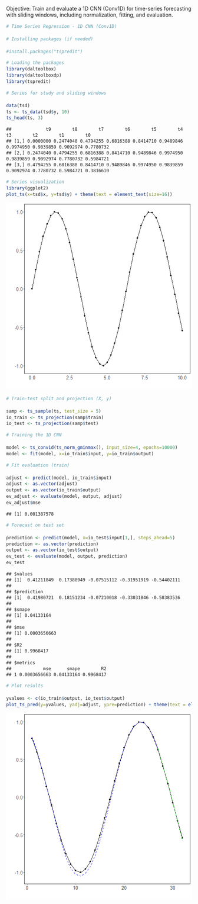 Objective: Train and evaluate a 1D CNN (Conv1D) for time-series forecasting with sliding windows, including normalization, fitting, and evaluation.


``` r
# Time Series Regression - 1D CNN (Conv1D)

# Installing packages (if needed)

#install.packages("tspredit")
```


``` r
# Loading the packages
library(daltoolbox)
library(daltoolboxdp)
library(tspredit)
```


``` r
# Series for study and sliding windows

data(tsd)
ts <- ts_data(tsd$y, 10)
ts_head(ts, 3)
```

```
##             t9        t8        t7        t6        t5        t4        t3        t2        t1        t0
## [1,] 0.0000000 0.2474040 0.4794255 0.6816388 0.8414710 0.9489846 0.9974950 0.9839859 0.9092974 0.7780732
## [2,] 0.2474040 0.4794255 0.6816388 0.8414710 0.9489846 0.9974950 0.9839859 0.9092974 0.7780732 0.5984721
## [3,] 0.4794255 0.6816388 0.8414710 0.9489846 0.9974950 0.9839859 0.9092974 0.7780732 0.5984721 0.3816610
```


``` r
# Series visualization
library(ggplot2)
plot_ts(x=tsd$x, y=tsd$y) + theme(text = element_text(size=16))
```

![plot of chunk unnamed-chunk-4](fig/ts_conv1d/unnamed-chunk-4-1.png)


``` r
# Train-test split and projection (X, y)

samp <- ts_sample(ts, test_size = 5)
io_train <- ts_projection(samp$train)
io_test <- ts_projection(samp$test)
```


``` r
# Training the 1D CNN

model <- ts_conv1d(ts_norm_gminmax(), input_size=4, epochs=10000)
model <- fit(model, x=io_train$input, y=io_train$output)
```


``` r
# Fit evaluation (train)

adjust <- predict(model, io_train$input)
adjust <- as.vector(adjust)
output <- as.vector(io_train$output)
ev_adjust <- evaluate(model, output, adjust)
ev_adjust$mse
```

```
## [1] 0.001387578
```


``` r
# Forecast on test set

prediction <- predict(model, x=io_test$input[1,], steps_ahead=5)
prediction <- as.vector(prediction)
output <- as.vector(io_test$output)
ev_test <- evaluate(model, output, prediction)
ev_test
```

```
## $values
## [1]  0.41211849  0.17388949 -0.07515112 -0.31951919 -0.54402111
## 
## $prediction
## [1]  0.41980721  0.18151234 -0.07210018 -0.33031846 -0.58383536
## 
## $smape
## [1] 0.04133164
## 
## $mse
## [1] 0.0003656663
## 
## $R2
## [1] 0.9968417
## 
## $metrics
##            mse      smape        R2
## 1 0.0003656663 0.04133164 0.9968417
```


``` r
# Plot results

yvalues <- c(io_train$output, io_test$output)
plot_ts_pred(y=yvalues, yadj=adjust, ypre=prediction) + theme(text = element_text(size=16))
```

![plot of chunk unnamed-chunk-9](fig/ts_conv1d/unnamed-chunk-9-1.png)

